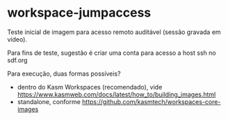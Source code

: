 # workspace-jumpaccess

Teste inicial de imagem para acesso remoto auditável (sessão gravada em vídeo).

Para fins de teste, sugestão é criar uma conta para acesso a host ssh no sdf.org 

Para execução, duas formas possíveis?
- dentro do Kasm Workspaces (recomendado), vide https://www.kasmweb.com/docs/latest/how_to/building_images.html
- standalone, conforme https://github.com/kasmtech/workspaces-core-images